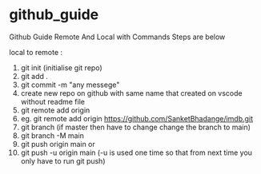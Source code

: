 # github_guide
Github Guide Remote And Local with Commands
Steps are below

local to remote :
1. git init     (initialise git repo)
2. git add .
3. git commit -m "any messege"
4. create new repo on github with same name that created on vscode without readme file
5. git remote add origin <link>
6. eg. git remote add origin https://github.com/SanketBhadange/imdb.git
7. git branch (if master then have to change change the branch to main)
8. git branch -M main
9. git push origin main or
10. git push -u origin main (-u is used one time so that from next time you only have to run git push) 

